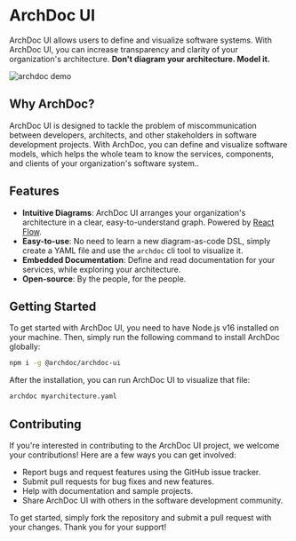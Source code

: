# ArchDoc UI
ArchDoc UI allows users to define and visualize software systems. With ArchDoc UI, you can increase transparency and clarity of your organization's architecture. **Don't diagram your architecture. Model it.**

![archdoc demo](docs/archdoc-demo.gif "ArchDoc Demo Video")

## Why ArchDoc?

ArchDoc UI is designed to tackle the problem of miscommunication between developers, architects, and other stakeholders in software development projects. With ArchDoc, you can define and visualize software models, which helps the whole team to know the services, components, and clients of your organization's software system..

## Features

 - **Intuitive Diagrams**: ArchDoc UI arranges your organization's architecture in a clear, easy-to-understand graph. Powered by [React Flow](https://reactflow.dev/).
 - **Easy-to-use**: No need to learn a new diagram-as-code DSL, simply create a YAML file and use the `archdoc` cli tool to visualize it.
 - **Embedded Documentation**: Define and read documentation for your services, while exploring your architecture.
 - **Open-source**: By the people, for the people.

## Getting Started
To get started with ArchDoc UI, you need to have Node.js v16 installed on your machine. Then, simply run the following command to install ArchDoc globally:

```bash
npm i -g @archdoc/archdoc-ui
```

After the installation, you can run ArchDoc UI to visualize that file:

```bash
archdoc myarchitecture.yaml
```

## Contributing
If you're interested in contributing to the ArchDoc UI project, we welcome your contributions! Here are a few ways you can get involved:

 - Report bugs and request features using the GitHub issue tracker.
 - Submit pull requests for bug fixes and new features.
 - Help with documentation and sample projects.
 - Share ArchDoc UI with others in the software development community.

To get started, simply fork the repository and submit a pull request with your changes. Thank you for your support!